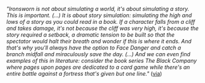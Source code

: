 _"Ironsworn is not about simulating a world, it's about simulating a story. This is important. (...)
 It is about story simulation: simulating the high and lows of a story as you could read in a book.
 If a character falls from a cliff and takes damage, it's not because the cliff was very high, 
 it's because the story required a setback, a dramatic tension to be built so that the spectator would halt their breath
 and wonder if this is where it ends. And that's why you'll always have the option to Face Danger
 and catch a branch midfall and miraculously save the day.
 (...) And we can even find examples of this in literature:
 consider the book series The Black Company where pages upon pages are dedicated to a card game
 while there's an entire battle against a fortress that's given but one line."_ ([via](https://old.reddit.com/comments/1dvs53r/-/lbpvh79/))
